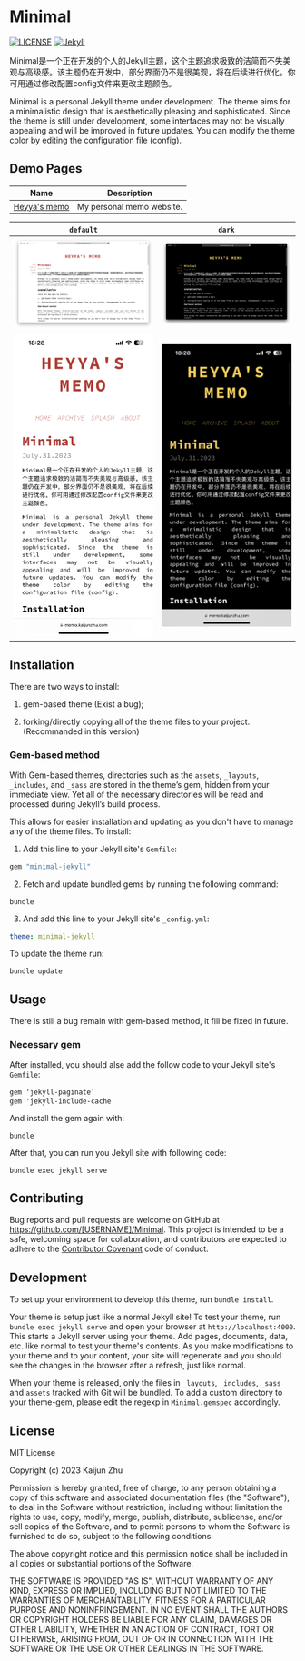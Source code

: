 # Minimal

[![LICENSE](https://img.shields.io/badge/license-MIT-lightgrey.svg)](https://github.com/Heyya-x/Minimal/blob/main/LICENSE)
[![Jekyll](https://img.shields.io/badge/jekyll-%3E%3D%203.7-blue.svg)](https://jekyllrb.com/)

Minimal是一个正在开发的个人的Jekyll主题，这个主题追求极致的洁简而不失美观与高级感。该主题仍在开发中，部分界面仍不是很美观，将在后续进行优化。你可用通过修改配置config文件来更改主题颜色。

Minimal is a personal Jekyll theme under development. The theme aims for a minimalistic design that is aesthetically pleasing and sophisticated. Since the theme is still under development, some interfaces may not be visually appealing and will be improved in future updates. You can modify the theme color by editing the configuration file (config).

## Demo Pages
| Name                                       | Description               |
| ------------------------------------------ | ------------------------- |
| [Heyya's memo](https://memo.kaijunzhu.com) | My personal memo website. |

|                          `default`                           |                            `dark`                            |
| :----------------------------------------------------------: | :----------------------------------------------------------: |
| ![minimal](https://github.com/Heyya-x/Minimal/blob/main/minimal-Mac-default.png) | ![minimal-dark](https://github.com/Heyya-x/Minimal/blob/main/minimal-Mac-dark.png) |
| ![minimal](https://github.com/Heyya-x/Minimal/blob/main/minimal-iPhone-default.png) | ![minimal](https://github.com/Heyya-x/Minimal/blob/main/minimal-iPhone-dark.png) |

## Installation

There are two ways to install: 

1. gem-based theme (Exist a bug);

2. forking/directly copying all of the theme files to your project. (Recommanded in this version)

### Gem-based method

With Gem-based themes, directories such as the `assets`, `_layouts`, `_includes`, and `_sass` are stored in the theme’s gem, hidden from your immediate view. Yet all of the necessary directories will be read and processed during Jekyll’s build process.

This allows for easier installation and updating as you don't have to manage any of the theme files. To install:

1. Add this line to your Jekyll site's `Gemfile`:

```ruby
gem "minimal-jekyll"
```

2. Fetch and update bundled gems by running the following command:

```
bundle
```

3. And add this line to your Jekyll site's `_config.yml`:

```yaml
theme: minimal-jekyll
```

To update the theme run:

```
bundle update
```

## Usage

There is still a bug remain with gem-based method, it fill be fixed in future.

### Necessary gem

After installed, you should alse add the follow code to your Jekyll site's `Gemfile`:

```
gem 'jekyll-paginate'
gem 'jekyll-include-cache'
```

And install the gem again with:

```
bundle
```

After that, you can run you Jekyll site with following code:

```
bundle exec jekyll serve
```

## Contributing

Bug reports and pull requests are welcome on GitHub at https://github.com/[USERNAME]/Minimal. This project is intended to be a safe, welcoming space for collaboration, and contributors are expected to adhere to the [Contributor Covenant](https://www.contributor-covenant.org/) code of conduct.

## Development

To set up your environment to develop this theme, run `bundle install`.

Your theme is setup just like a normal Jekyll site! To test your theme, run `bundle exec jekyll serve` and open your browser at `http://localhost:4000`. This starts a Jekyll server using your theme. Add pages, documents, data, etc. like normal to test your theme's contents. As you make modifications to your theme and to your content, your site will regenerate and you should see the changes in the browser after a refresh, just like normal.

When your theme is released, only the files in `_layouts`, `_includes`, `_sass` and `assets` tracked with Git will be bundled.
To add a custom directory to your theme-gem, please edit the regexp in `Minimal.gemspec` accordingly.

## License

MIT License

Copyright (c) 2023 Kaijun Zhu

Permission is hereby granted, free of charge, to any person obtaining a copy
of this software and associated documentation files (the "Software"), to deal
in the Software without restriction, including without limitation the rights
to use, copy, modify, merge, publish, distribute, sublicense, and/or sell
copies of the Software, and to permit persons to whom the Software is
furnished to do so, subject to the following conditions:

The above copyright notice and this permission notice shall be included in all
copies or substantial portions of the Software.

THE SOFTWARE IS PROVIDED "AS IS", WITHOUT WARRANTY OF ANY KIND, EXPRESS OR
IMPLIED, INCLUDING BUT NOT LIMITED TO THE WARRANTIES OF MERCHANTABILITY,
FITNESS FOR A PARTICULAR PURPOSE AND NONINFRINGEMENT. IN NO EVENT SHALL THE
AUTHORS OR COPYRIGHT HOLDERS BE LIABLE FOR ANY CLAIM, DAMAGES OR OTHER
LIABILITY, WHETHER IN AN ACTION OF CONTRACT, TORT OR OTHERWISE, ARISING FROM,
OUT OF OR IN CONNECTION WITH THE SOFTWARE OR THE USE OR OTHER DEALINGS IN THE
SOFTWARE.
